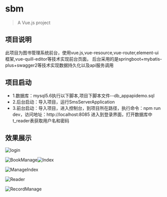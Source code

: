 # sbm

> A Vue.js project

## 项目说明

此项目为图书管理系统前台，使用vue.js,vue-resource,vue-router,element-ui框架,vue-quill-editor等技术实现前台页面，
后台采用的是springboot+mybatis-plus+swagger2等技术实现数据持久化以及api服务调用


## 项目启动
- 1.数据库：mysql5.6执行以下脚本,项目下脚本文件--db_appapidemo.sql
- 2.后台启动：导入项目，运行SmsServerApplication
- 3.前台启动：导入项目，进入控制台，到项目所在路径，执行命令：npm run dev，访问地址：http://localhost:8085  进入到登录界面，打开数据库中t_reader表获取用户名和密码


## 效果展示

![login](C:\Users\86150\Desktop\项目源码\vue-ele-sms\static\login.PNG)

![BookManage](C:\Users\86150\Desktop\项目源码\vue-ele-sms\static\BookManage.PNG)![Index](C:\Users\86150\Desktop\项目源码\vue-ele-sms\static\Index.PNG)

![ManageIndex](C:\Users\86150\Desktop\项目源码\vue-ele-sms\static\ManageIndex.PNG)

![Reader](C:\Users\86150\Desktop\项目源码\vue-ele-sms\static\Reader.PNG)

![RecordManage](C:\Users\86150\Desktop\项目源码\vue-ele-sms\static\RecordManage.PNG)